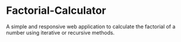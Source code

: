 # Factorial-Calculator
A simple and responsive web application to calculate the factorial of a number using iterative or recursive methods.
